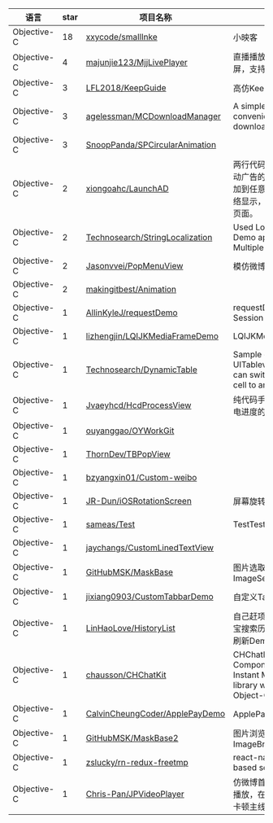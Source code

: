 语言|star|项目名称|描述
---|---|---|---
Objective-C|18|[xxycode/smallInke](https://github.com/xxycode/smallInke)|小映客
Objective-C|4|[majunjie123/MjjLivePlayer](https://github.com/majunjie123/MjjLivePlayer)|直播播放器，支持全屏小屏，支持m3u8,rtmp等
Objective-C|3|[LFL2018/KeepGuide](https://github.com/LFL2018/KeepGuide)|高仿Keep引导实现
Objective-C|3|[agelessman/MCDownloadManager](https://github.com/agelessman/MCDownloadManager)|A simple and convenient multi task download manager
Objective-C|3|[SnoopPanda/SPCircularAnimation](https://github.com/SnoopPanda/SPCircularAnimation)| 
Objective-C|2|[xiongoahc/LaunchAD](https://github.com/xiongoahc/LaunchAD)|两行代码添加iOS应用启动广告的功能，代码可添加到任意地方，支持无网络显示，可点击进入广告页面。
Objective-C|2|[Technosearch/StringLocalization](https://github.com/Technosearch/StringLocalization)|Used Localization in Demo app to support Multiple Language.
Objective-C|2|[Jasonvvei/PopMenuView](https://github.com/Jasonvvei/PopMenuView)|模仿微博的弹出菜单
Objective-C|2|[makingitbest/Animation](https://github.com/makingitbest/Animation)| 
Objective-C|1|[AllinKyleJ/requestDemo](https://github.com/AllinKyleJ/requestDemo)|requestDemo for Session
Objective-C|1|[lizhengjin/LQIJKMediaFrameDemo](https://github.com/lizhengjin/LQIJKMediaFrameDemo)|LQIJKMediaFrameDemo
Objective-C|1|[Technosearch/DynamicTable](https://github.com/Technosearch/DynamicTable)|Sample of Dynamic UITableview where we can switch particular cell to any index.
Objective-C|1|[Jvaeyhcd/HcdProcessView](https://github.com/Jvaeyhcd/HcdProcessView)|纯代码手写的一个现实充电进度的动画控件
Objective-C|1|[ouyanggao/OYWorkGit](https://github.com/ouyanggao/OYWorkGit)| 
Objective-C|1|[ThornDev/TBPopView](https://github.com/ThornDev/TBPopView)| 
Objective-C|1|[bzyangxin01/Custom-weibo](https://github.com/bzyangxin01/Custom-weibo)| 
Objective-C|1|[JR-Dun/iOSRotationScreen](https://github.com/JR-Dun/iOSRotationScreen)|屏幕旋转、横竖屏切换
Objective-C|1|[sameas/Test](https://github.com/sameas/Test)|TestTestTest
Objective-C|1|[jaychangs/CustomLinedTextView](https://github.com/jaychangs/CustomLinedTextView)| 
Objective-C|1|[GitHubMSK/MaskBase](https://github.com/GitHubMSK/MaskBase)|图片选取器-ImageSelector
Objective-C|1|[jixiang0903/CustomTabbarDemo](https://github.com/jixiang0903/CustomTabbarDemo)|自定义TabBar
Objective-C|1|[LinHaoLove/HistoryList](https://github.com/LinHaoLove/HistoryList)|自己赶项目写了个类似淘宝搜索历史记录的界面,可刷新Demo.
Objective-C|1|[chausson/CHChatKit](https://github.com/chausson/CHChatKit)|CHChatKit is an Chat Components and Instant Messaging library written in Object-C.
Objective-C|1|[CalvinCheungCoder/ApplePayDemo](https://github.com/CalvinCheungCoder/ApplePayDemo)|ApplePay详细集成
Objective-C|1|[GitHubMSK/MaskBase2](https://github.com/GitHubMSK/MaskBase2)|图片浏览器-ImageBrowser
Objective-C|1|[zslucky/rn-redux-freetmp](https://github.com/zslucky/rn-redux-freetmp)|react-native redux based scaffold.
Objective-C|1|[Chris-Pan/JPVideoPlayer](https://github.com/Chris-Pan/JPVideoPlayer)|仿微博首页列表视频自动播放，在主线程播放，不卡顿主线程，性能极佳。
